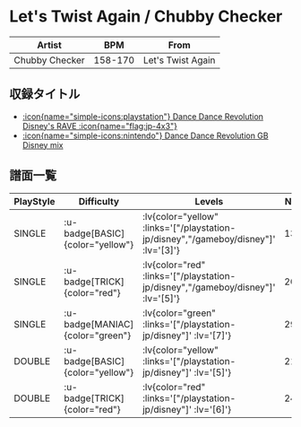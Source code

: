 # Let's Twist Again / Chubby Checker

|Artist|BPM|From|
|------|---|----|
|Chubby Checker|158-170|Let's Twist Again|

## 収録タイトル

- [ :icon{name="simple-icons:playstation"} Dance Dance Revolution Disney's RAVE :icon{name="flag:jp-4x3"} ](/playstation-jp/disney)
- [ :icon{name="simple-icons:nintendo"} Dance Dance Revolution GB Disney mix](/gameboy/disney)

## 譜面一覧

|PlayStyle|Difficulty|Levels|Notes|Movie|
|---------|----------|------|-----|-----|
|SINGLE| :u-badge[BASIC]{color="yellow"} | :lv{color="yellow" :links='["/playstation-jp/disney","/gameboy/disney"]' :lv='[3]'} |138/0||
|SINGLE| :u-badge[TRICK]{color="red"} | :lv{color="red" :links='["/playstation-jp/disney","/gameboy/disney"]' :lv='[5]'} |206/0||
|SINGLE| :u-badge[MANIAC]{color="green"} | :lv{color="green" :links='["/playstation-jp/disney"]' :lv='[7]'} |290/0||
|DOUBLE| :u-badge[BASIC]{color="yellow"} | :lv{color="yellow" :links='["/playstation-jp/disney"]' :lv='[5]'} |212/0||
|DOUBLE| :u-badge[TRICK]{color="red"} | :lv{color="red" :links='["/playstation-jp/disney"]' :lv='[6]'} |247/0||
